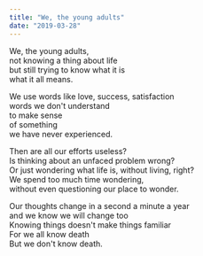 ```yaml
---
title: "We, the young adults"
date: "2019-03-28"
---
```


We, the young adults,  
not knowing a thing about life  
but still trying to know what it is  
what it all means.

We use words like love, success, satisfaction  
words we don't understand  
to make sense  
of something  
we have never experienced.

Then are all our efforts useless?  
Is thinking about an unfaced problem wrong?  
Or just wondering what life is, without living, right?  
We spend too much time wondering,  
without even questioning our place to wonder.

Our thoughts change in a second a minute a year  
and we know we will change too  
Knowing things doesn't make things familiar  
For we all know death  
But we don't know death.